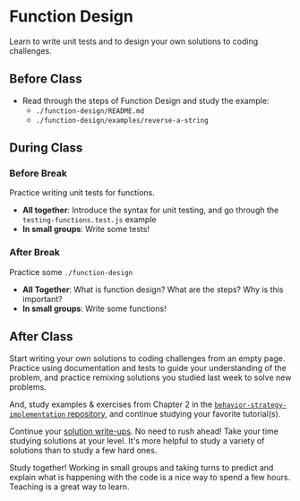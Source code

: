 # Function Design

Learn to write unit tests and to design your own solutions to coding challenges.

## Before Class

- Read through the steps of Function Design and study the example:
  - `./function-design/README.md`
  - `./function-design/examples/reverse-a-string`

## During Class

### Before Break

Practice writing unit tests for functions.

- **All together**: Introduce the syntax for unit testing, and go through the `testing-functions.test.js` example
- **In small groups**: Write some tests!

### After Break

Practice some `./function-design`

- **All Together**: What is function design? What are the steps? Why is this important?
- **In small groups**: Write some functions!

## After Class

Start writing your own solutions to coding challenges from an empty page. Practice using documentation and tests to guide your understanding of the problem, and practice remixing solutions you studied last week to solve new problems.

And, study examples & exercises from Chapter 2 in the [`behavior-strategy-implementation` repository](https://github.com/HackYourFutureBelgium/behavior-strategy-implementation), and continue studying your favorite tutorial(s).

Continue your [solution write-ups](https://github.com/HackYourFutureBelgium/solution-write-ups). No need to rush ahead! Take your time studying solutions at your level. It's more helpful to study a variety of solutions than to study a few hard ones.

Study together! Working in small groups and taking turns to predict and explain
what is happening with the code is a nice way to spend a few hours. Teaching is
a great way to learn.
